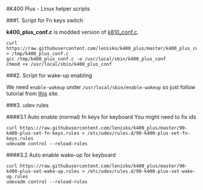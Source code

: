 ﻿#K400 Plus - Linux helper scripts

###1. Script for Fn keys switch

__k400_plus_conf.c__ is modded version of [k810_conf.c](http://www.trial-n-error.de/posts/2012/12/31/logitech-k810-keyboard-configurator).
```
curl https://raw.githubusercontent.com/lenisko/k400_plus/master/k400_plus_conf.c > /tmp/k400_plus_conf.c
gcc /tmp/k400_plus_conf.c -o /usr/local/sbin/k400_plus_conf
chmod +x /usr/local/sbin/k400_plus_conf
```

###2. Script for wake-up enabling

We need `enable-wakeup` under `/usr/local/sbin/enable-wakeup` so just follow tutorial from [this](http://bernaerts.dyndns.org/linux/74-ubuntu/220-ubuntu-resume-usb-hid) site.

###3. udev rules

####3.1 Auto enable (normal) fn keys for keyboard
You might need to fix ids
```
curl https://raw.githubusercontent.com/lenisko/k400_plus/master/90-k400-plus-set-fn-keys.rules > /etc/udev/rules.d/90-k400-plus-set-fn-keys.rules
udevadm control --reload-rules
```

####3.2 Auto enable wake-up for keyboard
```
curl https://raw.githubusercontent.com/lenisko/k400_plus/master/90-k400-plus-set-wake-up.rules > /etc/udev/rules.d/90-k400-plus-set-wake-up.rules
udevadm control --reload-rules
```
